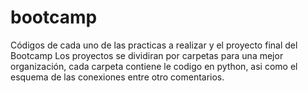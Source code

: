 # bootcamp
Códigos de cada uno de las practicas a realizar y el proyecto final del Bootcamp
Los proyectos se dividiran por carpetas para una mejor organización, cada carpeta contiene le codigo en python,
asi como el esquema de las conexiones entre otro comentarios.

